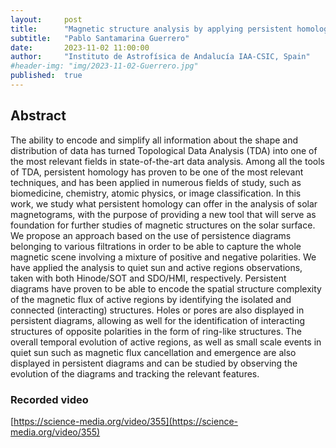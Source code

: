 ```yaml
---
layout:     post
title:      "Magnetic structure analysis by applying persistent homology to Hinode and SDO magnetograms"
subtitle:   "Pablo Santamarina Guerrero"
date:       2023-11-02 11:00:00
author:     "Instituto de Astrofísica de Andalucía IAA-CSIC, Spain"
#header-img: "img/2023-11-02-Guerrero.jpg"
published:  true
---
```


## Abstract
The ability to encode and simplify all information about the shape and distribution of data has turned Topological Data Analysis (TDA) into one of the most relevant fields in state-of-the-art data analysis. Among all the tools of TDA, persistent homology has proven to be one of the most relevant techniques, and has been applied in numerous fields of study, such as biomedicine, chemistry, atomic physics, or image classification. In this work, we study what persistent homology can offer in the analysis of solar magnetograms, with the purpose of providing a new tool that will serve as foundation for further studies of magnetic structures on the solar surface. We propose an approach based on the use of persistence diagrams belonging to various filtrations in order to be able to capture the whole magnetic scene involving a mixture of positive and negative polarities. We have applied the analysis to quiet sun and active regions observations, taken with both Hinode/SOT and SDO/HMI, respectively. Persistent diagrams have proven to be able to encode the spatial structure complexity of the magnetic flux of active regions by identifying the isolated and connected (interacting) structures. Holes or pores are also displayed in persistent diagrams, allowing as well for the identification of interacting structures of opposite polarities in the form of ring-like structures. The overall temporal evolution of active regions, as well as small scale events in quiet sun such as magnetic flux cancellation and emergence are also displayed in persistent diagrams and can be studied by observing the evolution of the diagrams and tracking the relevant features.

### Recorded video

[https://science-media.org/video/355](https://science-media.org/video/355)
